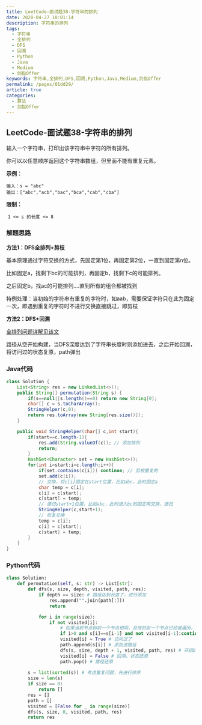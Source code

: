 ```yaml
---
title: LeetCode-面试题38-字符串的排列
date: 2020-04-27 18:01:14
description: 字符串的排列
tags: 
  - 字符串
  - 全排列
  - DFS
  - 回溯
  - Python
  - Java
  - Medium
  - 剑指Offer
keywords: 字符串,全排列,DFS,回溯,Python,Java,Medium,剑指Offer
permalink: /pages/01dd29/
article: true
categories: 
  - 算法
  - 剑指Offer
---
```


## LeetCode-面试题38-字符串的排列 

输入一个字符串，打印出该字符串中字符的所有排列。

你可以以任意顺序返回这个字符串数组，但里面不能有重复元素。

 <!--more-->

**示例：**

```
输入：s = "abc"
输出：["abc","acb","bac","bca","cab","cba"]
```

**限制：**

​	`1 <= s 的长度 <= 8`

### 解题思路

**方法1：DFS全排列+剪枝**

基本原理通过字符交换的方式，先固定第1位，再固定第2位，一直到固定第n位。

比如固定a，找剩下bc的可能排列，再固定b，找剩下c的可能排列。

之后固定b，找ac的可能排列....直到所有的组合都被找到

特例处理：当初始的字符串有重复的字符时，如aab，需要保证字符只在此为固定一次，即遇到重复的字符时不进行交换直接跳过，即剪枝

**方法2：DFS+回溯**

[全排列问题详解见该文](https://leetcode-cn.com/problems/permutations/solution/hui-su-suan-fa-python-dai-ma-java-dai-ma-by-liweiw/)

路径从空开始构建，当DFS深度达到了字符串长度时则添加进去，之后开始回溯，将访问过的状态复原，path弹出

### Java代码

```java
class Solution {
    List<String> res = new LinkedList<>();
    public String[] permutation(String s) {
        if(s==null||s.length()==0) return new String[0];
        char[] c = s.toCharArray(); 
        StringHelper(c,0);
        return res.toArray(new String[res.size()]);
    }

    public void StringHelper(char[] c,int start){
        if(start==c.length-1){
            res.add(String.valueOf(c)); // 添加排列
            return;
        }
        HashSet<Character> set = new HashSet<>();
        for(int i=start;i<c.length;i++){
            if(set.contains(c[i])) continue; // 剪枝重复的
            set.add(c[i]);
            // 交换，将c[i]固定在start位置，比如abc，此时固定a
            char temp = c[i];
            c[i] = c[start];
            c[start] = temp;
            // 递归start+1位置，比如abc，此时进入bc的固定再交换，递归
            StringHelper(c,start+1);
            // 恢复交换
            temp = c[i];
            c[i] = c[start];
            c[start] = temp;
        }
    }
}
```

### Python代码

```python
class Solution:
    def permutation(self, s: str) -> List[str]:
        def dfs(s, size, depth, visited, path, res):
            if depth == size: # 路径达到长度了，进行添加
                res.append("".join(path[:]))
                return

            for i in range(size):
                if not visited[i]:
                    # 如果当前节点和前一个节点相同，且他的前一个节点已经被遍历，则跳过
                    if i>0 and s[i]==s[i-1] and not visited[i-1]:continue
                    visited[i] = True # 访问过了
                    path.append(s[i]) # 添加进路径
                    dfs(s, size, depth + 1, visited, path, res) # 开启DFS
                    visited[i] = False # 回溯，状态还原
                    path.pop() # 路径还原
                
        s = list(sorted(s)) # 考虑重复问题，先进行排序
        size = len(s)
        if size == 0:
            return []
        res = []
        path = []
        visited = [False for _ in range(size)]
        dfs(s, size, 0, visited, path, res)
        return res
```

